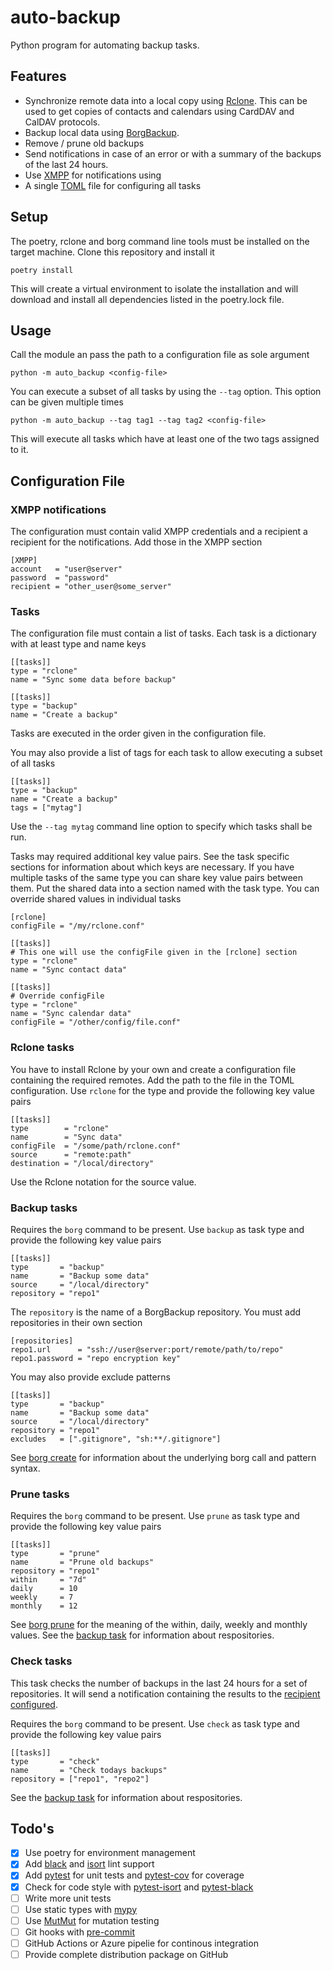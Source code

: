 auto-backup
===========

Python program for automating backup tasks.

Features
--------

* Synchronize remote data into a local copy using
  [Rclone](https://rclone.org/). This can be used to get copies of contacts
  and calendars using CardDAV and CalDAV protocols.
* Backup local data using [BorgBackup](https://www.borgbackup.org/).
* Remove / prune old backups
* Send notifications in case of an error or with a summary of the
  backups of the last 24 hours.
* Use [XMPP](https://pypi.org/project/aioxmpp/) for notifications using
* A single [TOML](https://pypi.org/project/toml/) file for configuring
  all tasks

Setup
-----

The poetry, rclone and borg command line tools must be installed on the
target machine. Clone this repository and install it

    poetry install

This will create a virtual environment to isolate the installation and
will download and install all dependencies listed in the poetry.lock file.

Usage
-----

Call the module an pass the path to a configuration file as
sole argument

    python -m auto_backup <config-file>

You can execute a subset of all tasks by using the `--tag` option. This
option can be given multiple times

    python -m auto_backup --tag tag1 --tag tag2 <config-file>

This will execute all tasks which have at least one of the two tags
assigned to it.

Configuration File
------------------

### XMPP notifications

The configuration must contain valid XMPP credentials and a
recipient a recipient for the notifications. Add those in
the XMPP section

    [XMPP]
    account   = "user@server"
    password  = "password"
    recipient = "other_user@some_server"

### Tasks

The configuration file must contain a list of tasks. Each task is
a dictionary with at least type and name keys

    [[tasks]]
    type = "rclone"
    name = "Sync some data before backup"

    [[tasks]]
    type = "backup"
    name = "Create a backup"

Tasks are executed in the order given in the configuration file.

You may also provide a list of tags for each task to allow executing
a subset of all tasks

    [[tasks]]
    type = "backup"
    name = "Create a backup"
    tags = ["mytag"]

Use the `--tag mytag` command line option to specify which tasks shall
be run.

Tasks may required additional key value pairs. See the task specific
sections for information about which keys are necessary. If you have
multiple tasks of the same type you can share key value pairs between
them. Put the shared data into a section named with the task type. You
can override shared values in individual tasks

    [rclone]
    configFile = "/my/rclone.conf"

    [[tasks]]
    # This one will use the configFile given in the [rclone] section
    type = "rclone"
    name = "Sync contact data"

    [[tasks]]
    # Override configFile
    type = "rclone"
    name = "Sync calendar data"
    configFile = "/other/config/file.conf"

### Rclone tasks

You have to install Rclone by your own and create a configuration file
containing the required remotes. Add the path to the file in the TOML
configuration. Use `rclone` for the type and provide the following
key value pairs

    [[tasks]]
    type        = "rclone"
    name        = "Sync data"
    configFile  = "/some/path/rclone.conf"
    source      = "remote:path"
    destination = "/local/directory"

Use the Rclone notation for the source value.

### Backup tasks

Requires the `borg` command to be present. Use `backup`
as task type and provide the following key value pairs

    [[tasks]]
    type       = "backup"
    name       = "Backup some data"
    source     = "/local/directory"
    repository = "repo1"

The `repository` is the name of a BorgBackup repository. You
must add repositories in their own section

    [repositories]
    repo1.url      = "ssh://user@server:port/remote/path/to/repo"
    repo1.password = "repo encryption key"

You may also provide exclude patterns

    [[tasks]]
    type       = "backup"
    name       = "Backup some data"
    source     = "/local/directory"
    repository = "repo1"
    excludes   = [".gitignore", "sh:**/.gitignore"]

See [borg create](https://borgbackup.readthedocs.io/en/stable/usage/create.html)
for information about the underlying borg call and pattern syntax.

### Prune tasks

Requires the `borg` command to be present. Use `prune`
as task type and provide the following key value pairs

    [[tasks]]
    type       = "prune"
    name       = "Prune old backups"
    repository = "repo1"
    within     = "7d"
    daily      = 10
    weekly     = 7
    monthly    = 12

See [borg prune](https://borgbackup.readthedocs.io/en/stable/usage/prune.html)
for the meaning of the within, daily, weekly and monthly values. See the
[backup task](#Backup-tasks) for information about respositories.

### Check tasks

This task checks the number of backups in the last 24 hours for a
set of repositories. It will send a notification containing the
results to the [recipient configured](#XMPP-notifications).

Requires the `borg` command to be present. Use `check`
as task type and provide the following key value pairs

    [[tasks]]
    type       = "check"
    name       = "Check todays backups"
    repository = ["repo1", "repo2"]

See the [backup task](#Backup-tasks) for information about
respositories.

Todo's
------

* [x] Use poetry for environment management
* [x] Add [black](https://pypi.org/project/black/) and
      [isort](https://pypi.org/project/isort/) lint support
* [x] Add [pytest](https://docs.pytest.org) for unit tests and
      [pytest-cov](https://pypi.org/project/pytest-cov/) for coverage
* [x] Check for code style with
      [pytest-isort](https://pypi.org/project/pytest-isort/) and
      [pytest-black](https://pypi.org/project/pytest-black/)
* [ ] Write more unit tests
* [ ] Use static types with [mypy](http://www.mypy-lang.org/)
* [ ] Use [MutMut](https://pypi.org/project/mutmut/) for mutation testing
* [ ] Git hooks with [pre-commit](https://pre-commit.com/)
* [ ] GitHub Actions or Azure pipelie for continous integration
* [ ] Provide complete distribution package on GitHub
